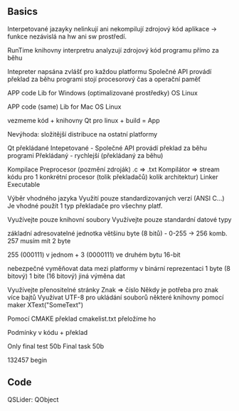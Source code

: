 ## Basics

Interpetované jazayky
nelinkují ani nekompilují zdrojový kód aplikace -> funkce nezávislá na hw ani sw prostředí.

RunTime knihovny interpretru 
analyzují zdrojový kód programu přímo za běhu


Intepreter napsána zvlášť pro každou platformu
Společné API provádí překlad za běhu programi
stojí procesorový čas a operační paměť



APP code
Lib for Windows (optimalizované prostředky)
OS Linux


APP code (same)
Lib for Mac
OS Linux


vezmeme kód + knihovny Qt pro linux + build = App


Nevýhoda: složitější distribuce na ostatní platformy



Qt překládané
Intepetované - Společné API provádí překlad za běhu programi
Překládaný - rychlejší (překládaný za běhu)



Kompilace
Preprocesor (pozmění zdroják) .c => .txt
Kompilátor => stream kódu pro 1 konkrétní procesor (tolik překladačů) kolik architektur)
Linker
Executable


Výběr vhodného jazyka 
Využití pouze standardizovaných verzí (ANSI C...)
Je vhodné použít 1 typ překladače pro všechny platf.


Využívejte pouze knihovní soubory
Využívejte pouze standardní datové typy

základní adresovatelné jednotka většinu byte (8 bitů) - 0-255 -> 256 komb.
257 musím mít 2 byte


255 (000111) v jednom + 3 (0000111) ve druhém bytu
16-bit

nebezpečné vyměňovat data mezi platformy v binární reprezentaci
1 byte (8 bitový)
1 bite (16 bitový) jiná výměna dat

Využívejte přenositelné stránky
Znak => číslo
Někdy je potřeba pro znak více bajtů 
Využívat UTF-8 pro ukládání souborů
některé knihovny pomocí maker XText("SomeText")


Pomocí CMAKE překlad
cmakelist.txt přeložíme ho






Podmínky v kódu + překlad


Only final test 50b
Final task 50b


132457 begin



## Code

QSLider: QObject

